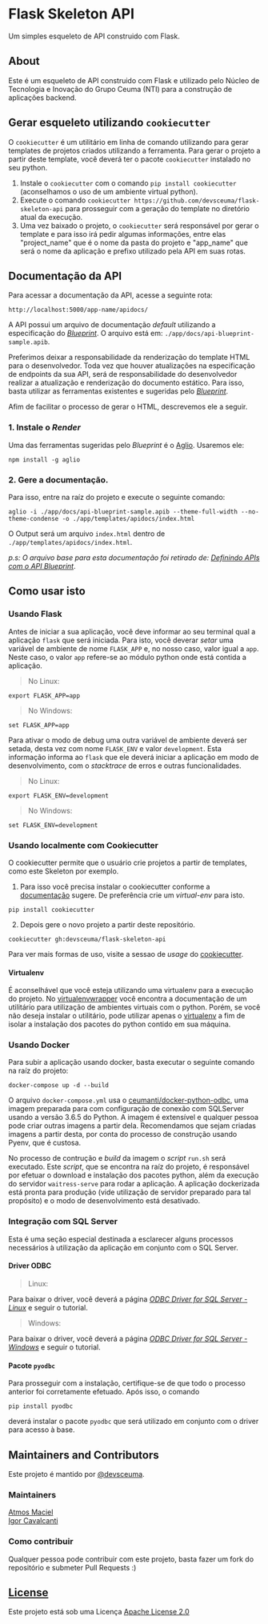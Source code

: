 # Flask Skeleton API

Um simples esqueleto de API construido com Flask.

## About

Este é um esqueleto de API construido com Flask e utilizado pelo Núcleo de Tecnologia e Inovação do Grupo Ceuma (NTI) para a construção de aplicações backend.

## Gerar esqueleto utilizando `cookiecutter`

O `cookiecutter` é um utilitário em linha de comando utilizando para gerar templates de projetos criados utilizando a ferramenta.
Para gerar o projeto a partir deste template, você deverá ter o pacote `cookiecutter` instalado no seu python.

1. Instale o `cookiecutter` com o comando `pip install cookiecutter` (aconselhamos o uso de um ambiente virtual python).
2. Execute o comando `cookiecutter https://github.com/devsceuma/flask-skeleton-api` para prosseguir com a geração do template
no diretório atual da execução.
3. Uma vez baixado o projeto, o `cookiecutter` será responsável por gerar o template e para isso irá pedir algumas informações,
entre elas "project_name" que é o nome da pasta do projeto e "app_name" que será o nome da aplicação e prefixo utilizado pela API
em suas rotas.

## Documentação da API

Para acessar a documentação da API, acesse a seguinte rota:

```
http://localhost:5000/app-name/apidocs/
```

A API possui um arquivo de documentação *default* utilizando a especificação do *[Blueprint](https://apiblueprint.org/)*.
O arquivo está em: `./app/docs/api-blueprint-sample.apib`.

Preferimos deixar a responsabilidade da renderização do template HTML para o desenvolvedor.
Toda vez que houver atualizações na especificação de endpoints da sua API, será de responsabilidade do desenvolvedor realizar a atualização e renderização do documento estático.
Para isso, basta utilizar as ferramentas existentes e sugeridas pelo *[Blueprint](https://apiblueprint.org/)*.

Afim de facilitar o processo de gerar o HTML, descrevemos ele a seguir.

### 1. Instale o *Render*

Uma das ferramentas sugeridas pelo *Blueprint* é o [Aglio](https://github.com/danielgtaylor/aglio). Usaremos ele:

```npm install -g aglio```

### 2. Gere a documentação.

Para isso, entre na raíz do projeto e execute o seguinte comando:

```
aglio -i ./app/docs/api-blueprint-sample.apib --theme-full-width --no-theme-condense -o ./app/templates/apidocs/index.html
```

O Output será um arquivo ```index.html``` dentro de ```./app/templates/apidocs/index.html```.

*p.s: O arquivo base para esta documentação foi retirado de: [Definindo APIs com o API Blueprint](https://eltonminetto.net/post/2017-06-29-definindo-apis-com-api-blueprint/)*.

## Como usar isto

### Usando Flask

Antes de iniciar a sua aplicação, você deve informar ao seu terminal qual a aplicação `flask` que será iniciada.
Para isto, você deverar *setar* uma variável de ambiente de nome `FLASK_APP` e, no nosso caso, valor igual a `app`.
Neste caso, o valor `app` refere-se ao módulo python onde está contida a aplicação.

> No Linux:
```
export FLASK_APP=app
```

> No Windows:
```
set FLASK_APP=app
```

Para ativar o modo de debug uma outra variável de ambiente deverá ser setada, desta vez com nome
`FLASK_ENV` e valor `development`. Esta informação informa ao `flask` que ele
deverá iniciar a aplicação em modo de desenvolvimento, com o *stacktrace* de erros
e outras funcionalidades.

> No Linux:
```
export FLASK_ENV=development
```

> No Windows:
```
set FLASK_ENV=development
```

### Usando localmente com Cookiecutter

O cookiecutter permite que o usuário crie projetos a partir de templates, como este Skeleton por exemplo.

1. Para isso você precisa instalar o cookiecutter conforme a [documentação](https://cookiecutter.readthedocs.io/en/latest/index.html) sugere.
De preferência crie um *virtual-env* para isto.

`pip install cookiecutter`

2. Depois gere o novo projeto a partir deste repositório.

`cookiecutter gh:devsceuma/flask-skeleton-api`

Para ver mais formas de uso, visite a sessao de *usage* do [cookiecutter](https://cookiecutter.readthedocs.io/en/latest/usage.html).

#### Virtualenv

É aconselhável que você esteja utilizando uma virtualenv para a execução do projeto. 
No [virtualenvwrapper][1] você encontra a documentação de um utilitário para utilização de ambientes
virtuais com o python. Porém, se você não deseja instalar o utilitário, pode utilizar
apenas o [virtualenv][2] a fim de isolar a instalação dos pacotes do python contido em sua máquina.

### Usando Docker

Para subir a aplicação usando docker, basta executar o seguinte comando na raíz do projeto:

```docker-compose up -d --build```

O arquivo ```docker-compose.yml``` usa o [ceumanti/docker-python-odbc](https://hub.docker.com/r/ceumanti/docker-python-odbc), 
uma imagem preparada para com configuração de conexão com SQLServer usando a versão 3.6.5 do 
Python. A imagem é extensível e qualquer pessoa pode criar outras imagens a partir dela. 
Recomendamos que sejam criadas imagens a partir desta, por conta do processo de construção usando Pyenv, que é custosa.

No processo de contrução e *build* da imagem o *script* `run.sh` será executado. Este *script*, que se
encontra na raíz do projeto, é responsável por efetuar o download e instalação dos pacotes
python, além da execução do servidor `waitress-serve` para rodar a aplicação. A aplicação
dockerizada está pronta para produção (vide utilização de servidor preparado para tal propósito)
e o modo de desenvolvimento está desativado.

### Integração com SQL Server

Esta é uma seção especial destinada a esclarecer alguns processos necessários à utilização
da aplicação em conjunto com o SQL Server.

#### Driver ODBC

> Linux:

Para baixar o driver, você deverá a página
[*ODBC Driver for SQL Server - Linux*](https://docs.microsoft.com/pt-br/sql/connect/odbc/linux-mac/installing-the-microsoft-odbc-driver-for-sql-server?view=sql-server-2017)
e seguir o tutorial.

> Windows:

Para baixar o driver, você deverá a página
[*ODBC Driver for SQL Server - Windows*](https://docs.microsoft.com/pt-br/sql/connect/odbc/download-odbc-driver-for-sql-server?view=sql-server-2017)
e seguir o tutorial.

#### Pacote `pyodbc`

Para prosseguir com a instalação, certifique-se de que todo o processo anterior foi corretamente
efetuado. Após isso, o comando

```
pip install pyodbc
```

deverá instalar o pacote `pyodbc` que
será utilizado em conjunto com o driver para acesso à base.

## Maintainers and Contributors

Este projeto é mantido por [@devsceuma](https://github.com/devsceuma).

### Maintainers

[Atmos Maciel](https://github.com/atmosmps) <br>
[Igor Cavalcanti](https://github.com/cavalcantigor)


### Como contribuir

Qualquer pessoa pode contribuir com este projeto, basta fazer um fork do repositório e submeter Pull Requests :)

## [License](./LICENSE)

Este projeto está sob uma Licença [Apache License 2.0](https://choosealicense.com/licenses/apache-2.0)


[1]: <https://virtualenvwrapper.readthedocs.io/en/latest/> "Virtualenvwrapper"
[2]: <https://virtualenv.pypa.io/en/latest/> "Virtualenv"